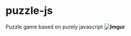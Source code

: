 # puzzle-js
Puzzle game based on purely javascript
**![Imgur](https://github.com/timegold-websrc/puzzle-js/blob/master/Puzzle.png)**
